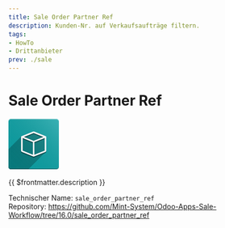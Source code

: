 ```yaml
---
title: Sale Order Partner Ref
description: Kunden-Nr. auf Verkaufsaufträge filtern.
tags:
- HowTo
- Drittanbieter
prev: ./sale
---
```

# Sale Order Partner Ref
![icon_oms_box](attachments/icon_oms_box.png)

{{ $frontmatter.description }}

Technischer Name: `sale_order_partner_ref`\
Repository: <https://github.com/Mint-System/Odoo-Apps-Sale-Workflow/tree/16.0/sale_order_partner_ref>
